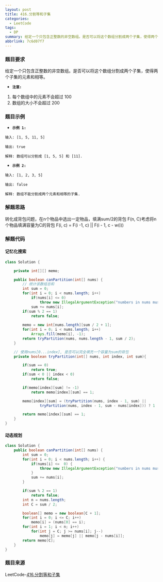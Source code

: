 ```yaml
---
layout: post
title: 416.分割等和子集
categories:
  - LeetCode
tags:
  - DP
summary: 给定一个只包含正整数的非空数组。是否可以将这个数组分割成两个子集，使得两个子集的元素和相等。
abbrlink: 7c6d07f7
---
```


### 题目要求
给定一个只包含正整数的非空数组。是否可以将这个数组分割成两个子集，使得两个子集的元素和相等。

- **`注意:`**  
1. 每个数组中的元素不会超过 100
1. 数组的大小不会超过 200

### 题目示例
- **`示例 1:`**  
```
输入: [1, 5, 11, 5]

输出: true

解释: 数组可以分割成 [1, 5, 5] 和 [11].
```

- **`示例 2:`**  
```
输入: [1, 2, 3, 5]

输出: false

解释: 数组不能分割成两个元素和相等的子集.
```


### 解题思路
转化成背包问题，在n个物品中选出一定物品，填满sum/2的背包
F(n, C)考虑将n个物品填满容量为C的背包
F(i, c) = F(i -1, c) || F(i - 1, c - w(i))


### 解题代码
#### 记忆化搜索
```java
class Solution {

    private int[][] memo;

    public boolean canPartition(int[] nums) {
        // 统计该数组总和
        int sum = 0;
        for(int i = 0; i < nums.length; i++)
            if(nums[i] <= 0)
                throw new IllegalArgumentException("numbers in nums must be greater than zero.");
            sum += nums[i];
        if(sum % 2 == 1)
            return false;
        
        memo = new int[nums.length][sum / 2 + 1];
        for(int i = 0; i < nums.length; i++)
            Arrays.fill(memo[i], -1);
        return tryPartition(nums, nums.length - 1, sum / 2);
    }

    // 使用nums[0...index], 是否可以完全填充一个容量为sum的背包
    private boolean tryPartition(int[] nums, int index, int sum){

        if(sum == 0)
            return true;
        if(sum < 0 || index < 0)
            return false;

        if(memo[index][sum] != -1)
            return memo[index][sum] == 1;

        memo[index][sum] = (tryPartition(nums, index - 1, sum) ||
                tryPartition(nums, index - 1, sum - nums[index])) ? 1 : 0;

        return memo[index][sum] == 1;
    }
}
```

#### 动态规划
```java
class Solution {
    public boolean canPartition(int[] nums) {
        int sum = 0;
        for(int i = 0; i < nums.length; i++) {
            if(nums[i] <=  0) {
                throw new IllegalArgumentException("numbers in nums must be greater than zero.");
            }
            sum += nums[i];
        }

        if(sum % 2 == 1)
            return false;
        int n = nums.length;
        int C = sum / 2;

        boolean[] memo = new boolean[C + 1];
        for(int i = 0; i <= C; i++)
            memo[i] = (nums[0] == i);
        for(int i = 1; i < n; i++)
            for(int j = C; j >= nums[i]; j--)
                memo[j] = memo[j] || memo[j - nums[i]];
        return memo[C];
    }
}
```


### 题目来源
LeetCode-[416.分割等和子集](https://leetcode-cn.com/problems/partition-equal-subset-sum/)
